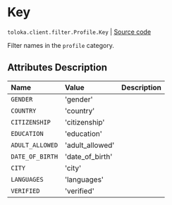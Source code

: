 # Key
`toloka.client.filter.Profile.Key` | [Source code](https://github.com/Toloka/toloka-kit/blob/v1.2.1/src/client/filter.py#L182)

Filter names in the `profile` category.

## Attributes Description

| Name | Value | Description |
| :------| :-----------| :----------| 
`GENDER`|'gender'|
`COUNTRY`|'country'|
`CITIZENSHIP`|'citizenship'|
`EDUCATION`|'education'|
`ADULT_ALLOWED`|'adult_allowed'|
`DATE_OF_BIRTH`|'date_of_birth'|
`CITY`|'city'|
`LANGUAGES`|'languages'|
`VERIFIED`|'verified'|
